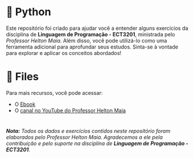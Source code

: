 # 🐍 Python 
Este repositório foi criado para ajudar você a entender alguns exercícios da disciplina de **Linguagem de Programação - ECT3201**, ministrada pelo *Professor Helton Maia*. Além disso, você pode utilizá-lo como uma ferramenta adicional para aprofundar seus estudos. Sinta-se à vontade para explorar e aplicar os conceitos abordados!
# 🔗 Files
Para mais recursos, você pode acessar: 
- O [Ebook](https://heltonmaia.com/pythonbook/intro.html) 
- O [canal no YouTube do Professor Helton Maia](https://www.youtube.com/@profheltonmaia)
#
***Nota:** Todos os dados e exercícios contidos neste repositório foram elaborados pelo Professor Helton Maia. Agradecemos a ele pela contribuição e pelo suporte na disciplina de **Linguagem de Programação - ECT3201**.*
